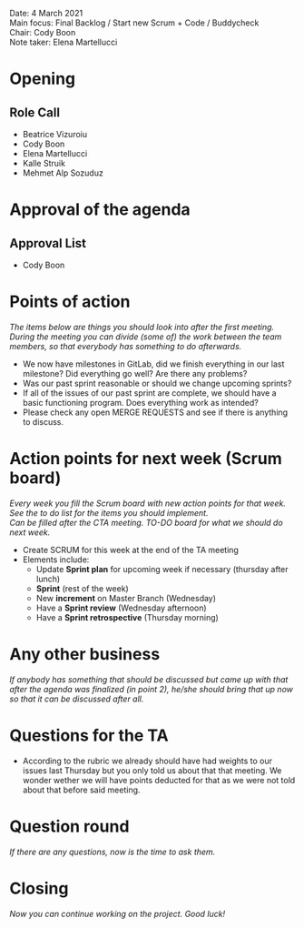 Date:           4 March 2021\
Main focus:     Final Backlog / Start new Scrum + Code / Buddycheck\
Chair:          Cody Boon\
Note taker:     Elena Martellucci

# Opening
## Role Call
 - Beatrice Vizuroiu
 - Cody Boon
 - Elena Martellucci
 - Kalle Struik
 - Mehmet Alp Sozuduz


# Approval of the agenda
## Approval List
 - Cody Boon


# Points of action
*The items below are things you should look into after the first meeting. During the meeting you can divide (some of) the work between the team members, so that everybody has something to do afterwards.*

 - We now have milestones in GitLab, did we finish everything in our last milestone? Did everything go well? Are there any problems?
 - Was our past sprint reasonable or should we change upcoming sprints?
 - If all of the issues of our past sprint are complete, we should have a basic functioning program. Does everything work as intended?
 - Please check any open MERGE REQUESTS and see if there is anything to discuss.
 



# Action points for next week (Scrum board)
*Every week you fill the Scrum board with new action points for that week. See the to do list for the items you should implement.* \
*Can be filled after the CTA meeting. TO-DO board for what we should do next week.*

 - Create SCRUM for this week at the end of the TA meeting 
 - Elements include:
    - Update **Sprint plan** for upcoming week if necessary
    (thursday after lunch)
    - **Sprint** (rest of the week)
    - New **increment** on Master Branch (Wednesday)
    - Have a **Sprint review** (Wednesday afternoon)
    - Have a **Sprint retrospective** (Thursday morning)
    


# Any other business
*If anybody has something that should be discussed but came up with that after the agenda was finalized (in point 2), he/she should bring that up now so that it can be discussed after all.*

# Questions for the TA

 - According to the rubric we already should have had weights to our issues last Thursday but you only told us about that that meeting. We wonder wether we will have points deducted for that as we were not told about that before said meeting.

# Question round
*If there are any questions, now is the time to ask them.*


# Closing
*Now you can continue working on the project. Good luck!*

